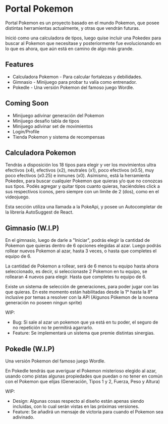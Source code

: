 
# Portal Pokemon

Portal Pokemon es un proyecto basado en el mundo Pokemon, que posee distintas herramientas actualmente, y otras que vendrán futuras.

Inició como una calculadora de tipos, luego quise incluir una Pokedex para buscar al Pokemon que necesitase y posteriormente fue evolucionando en lo que es ahora, que aún está en camino de algo más grande.




## Features

- Calculadora Pokemon - Para calcular fortalezas y debilidades.
- Gimnasio - Minijuego para probar tu valía como entrenador.
- Pokedle - Una versión Pokemon del famoso juego Wordle.


## Coming Soon

- Minijuego adivinar generación del Pokemon
- Minijuego desafio tabla de tipos
- Minijuego adivinar set de movimientos
- Login/Profile
- Tienda Pokemon y sistema de recompensas


## Calculadora Pokemon

Tendrás a disposición los 18 tipos para elegir y ver los movimientos ultra efectivos (x4), efectivos (x2), neutrales (x1), poco efectivos (x0.5), muy poco efectivos (x0.25) e inmunes (x0).
Asímismo, está la herramienta Pokedex, para buscar cualquier Pokemon que quieras y/o que no conozcas sus tipos. Podés agregar y quitar tipos cuanto quieras, haciéndoles click a sus respectivos íconos, pero siempre con un límite de 2 (dos), como en el videojuego.

Esta sección utiliza una llamada a la PokeApi, y posee un Autocompletar de la librería AutoSuggest de React.

## Gimnasio (W.I.P)

En el gimnasio, luego de darle a "Iniciar", podrás elegir la cantidad de Pokemon que quieras dentro de 6 opciones elegidas al azar. Luego podrás rollear nuevos Pokemon al azar, hasta 3 veces, o hasta que completes el equipo de 6.

La cantidad de Pokemon a rollear, será de 6 menos tu equipo hasta ahora seleccionado, es decir, si seleccionaste 2 Pokemon en tu equipo, se rollearan 4 nuevos para elegir. Hasta que completes tu equipo de 6.

Existe un sistema de selección de generaciones, para poder jugar con las que quieras. En este momento están habilitadas desde la 1° hasta la 8° inclusive por temas a resolver con la API (Algunos Pókemon de la novena generación no poseen ningun sprite)


WIP:

- Bug: Si sale al azar un pokemon que ya está en tu poder, el seguro de no repetición no te permitirá agarrarlo.
- Feature: Se implementará un sistema que premie distintas sinergias.

## Pokedle (W.I.P)

Una versión Pokemon del famoso juego Wordle.

En Pokedle tendrás que averiguar el Pokemon misterioso elegido al azar, usando como pistas algunas propiedades que puedan o no tener en común con el Pokemon que elijas (Generación, Tipos 1 y 2, Fuerza, Peso y Altura)

WIP:

- Design: Algunas cosas respecto al diseño están apenas siendo incluidas, con lo cual serán vistas en las próximas versiones.
- Feature: Se añadirá un mensaje de victoria para cuando el Pokemon sea adivinado.